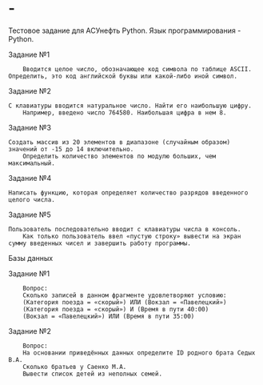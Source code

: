 # -
Тестовое задание для АСУнефть Python.
Язык программирования - Python.

Задание №1

        Вводится целое число, обозначающее код символа по таблице ASCII. Определить, это код английской буквы или какой-либо иной символ.

Задание №2

	С клавиатуры вводится натуральное число. Найти его наибольшую цифру.
        Например, введено число 764580. Наибольшая цифра в нем 8.

Задание №3

	Создать массив из 20 элементов в диапазоне (случайным образом)  значений от -15 до 14 включительно. 
        Определить количество элементов по модулю больших, чем максимальный.
  
Задание №4

	Написать функцию, которая определяет количество разрядов введенного целого числа.
  
Задание №5

	Пользователь последовательно вводит с клавиатуры числа в консоль. 
        Как только пользователь ввел «пустую строку» вывести на экран сумму введенных чисел и завершить работу программы.

Базы данных

Задание №1

        Вопрос:
        Сколько записей в данном фрагменте удовлетворяют условию:
        (Категория поезда = «скорый») ИЛИ (Вокзал = «Павелецкий»)
        (Категория поезда = «скорый») И (Время в пути 40:00)
        (Вокзал = «Павелецкий») ИЛИ (Время в пути 35:00)
        
Задание №2

        Вопрос:
        На основании приведённых данных определите ID родного брата Седых В.А.
        Сколько братьев у Саенко М.А.
        Вывести список детей из неполных семей.



